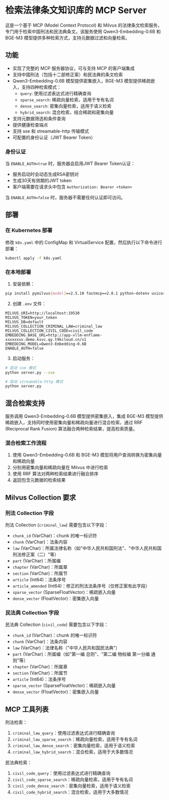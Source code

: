 # 检索法律条文知识库的 MCP Server

这是一个基于 MCP (Model Context Protocol) 和 Milvus 的法律条文检索服务，专门用于检索中国刑法和民法典条文。该服务使用 Qwen3-Embedding-0.6B 和 BGE-M3 模型提供多种检索方式，支持元数据过滤和向量检索。

## 功能

- 实现了完整的 MCP 服务器协议，可与支持 MCP 的客户端集成
- 支持中国刑法（包括十二部修正案）和民法典的条文检索
- Qwen3-Embedding-0.6B 模型提供密集嵌入，BGE-M3 模型提供稀疏嵌入，支持四种检索模式：
  - `query`: 使用过滤表达式进行精确查询
  - `sparse_search`: 稀疏向量检索，适用于专有名词
  - `dense_search`: 密集向量检索，适用于语义检索
  - `hybrid_search`: 混合检索，结合稀疏和密集向量
- 支持元数据筛选和条件查询
- 提供健康检查端点
- 支持 sse 和 streamable-http 传输模式
- 可配置的身份认证（JWT Bearer Token）

### 身份认证

当 `ENABLE_AUTH=true` 时，服务器会启用JWT Bearer Token认证：
- 服务启动时会动态生成RSA密钥对
- 生成30天有效期的JWT token
- 客户端需要在请求头中包含 `Authorization: Bearer <token>`

当 `ENABLE_AUTH=false` 时，服务器不需要任何认证即可访问。

## 部署

### 在 Kubernetes 部署

修改 `k8s.yaml` 中的 ConfigMap 和 VirtualService 配置，然后执行以下命令进行部署：

```bash
kubectl apply -f k8s.yaml
```

### 在本地部署

1. 安装依赖：

```bash
pip install pymilvus[model]==2.5.10 fastmcp==2.8.1 python-dotenv uvicorn
```

2. 创建 `.env` 文件：

```env
MILVUS_URI=http://localhost:19530
MILVUS_TOKEN=your_token
MILVUS_DB=default
MILVUS_COLLECTION_CRIMINAL_LAW=criminal_law
MILVUS_COLLECTION_CIVIL_CODE=civil_code
EMBEDDING_BASE_URL=http://app-vllm-enflame-xxxxxxxx.demo.ksvc.qy.t9kcloud.cn/v1
EMBEDDING_MODEL=Qwen3-Embedding-0.6B
ENABLE_AUTH=false
```

3. 启动服务：

```bash
# 启动 sse 模式
python server.py --sse

# 启动 streamable-http 模式
python server.py
```

## 混合检索支持

服务调用 Qwen3-Embedding-0.6B 模型提供密集嵌入，集成 BGE-M3 模型提供稀疏嵌入，支持同时使用密集向量和稀疏向量进行混合检索，通过 RRF (Reciprocal Rank Fusion) 算法融合两种检索结果，提高检索质量。

### 混合检索工作流程

1. 使用 Qwen3-Embedding-0.6B 和 BGE-M3 模型将用户查询转换为密集向量和稀疏向量
2. 分别用密集向量和稀疏向量在 Milvus 中进行检索
3. 使用 RRF 算法对两种检索结果进行融合排序
4. 返回包含元数据的检索结果

## Milvus Collection 要求

### 刑法 Collection 字段

刑法 Collection (`criminal_law`) 需要包含以下字段：

- `chunk_id` (VarChar)：chunk 的唯一标识符
- `chunk` (VarChar)：法条内容
- `law` (VarChar)：所属法律名称（如"中华人民共和国刑法"、"中华人民共和国刑法修正案（二）"等）
- `part` (VarChar)：所属编
- `chapter` (VarChar)：所属章
- `section` (VarChar)：所属节
- `article` (Int64)：法条序号
- `article_amended` (Int64)：修正的刑法法条序号（仅修正案有此字段）
- `sparse_vector` (SparseFloatVector)：稀疏嵌入向量
- `dense_vector` (FloatVector)：密集嵌入向量

### 民法典 Collection 字段

民法典 Collection (`civil_code`) 需要包含以下字段：

- `chunk_id` (VarChar)：chunk 的唯一标识符
- `chunk` (VarChar)：法条内容
- `law` (VarChar)：法律名称（"中华人民共和国民法典"）
- `part` (VarChar)：所属编（如"第一编 总则"、"第二编 物权编 第一分编 通则"等）
- `chapter` (VarChar)：所属章
- `section` (VarChar)：所属节
- `article` (Int64)：法条序号
- `sparse_vector` (SparseFloatVector)：稀疏嵌入向量
- `dense_vector` (FloatVector)：密集嵌入向量

## MCP 工具列表

刑法检索：

1. `criminal_law_query`：使用过滤表达式进行精确查询
1. `criminal_law_sparse_search`：稀疏向量检索，适用于专有名词
1. `criminal_law_dense_search`：密集向量检索，适用于语义检索
1. `criminal_law_hybrid_search`：混合检索，适用于大多数情况

民法典检索：

1. `civil_code_query`：使用过滤表达式进行精确查询
1. `civil_code_sparse_search`：稀疏向量检索，适用于专有名词
1. `civil_code_dense_search`：密集向量检索，适用于语义检索
1. `civil_code_hybrid_search`：混合检索，适用于大多数情况
